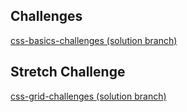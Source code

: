 ## Challenges

<a href="https://github.com/sf-wdi-24/css-basics-challenges/tree/solution" target="_blank">css-basics-challenges (solution branch)</a>

## Stretch Challenge

<a href="https://github.com/sf-wdi-24/css-grid-challenges/tree/solution" target="_blank">css-grid-challenges (solution branch)</a>
